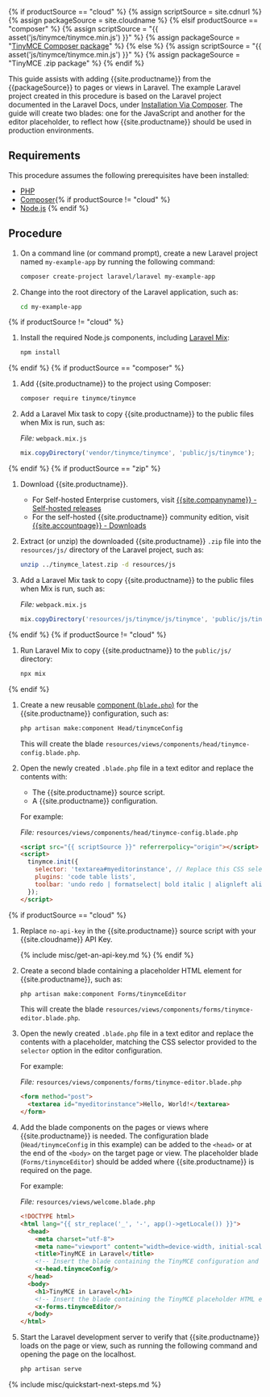 {% if productSource == "cloud" %}
  {% assign scriptSource = site.cdnurl %}
  {% assign packageSource = site.cloudname %}
{% elsif productSource == "composer" %}
  {% assign scriptSource = "{{ asset('js/tinymce/tinymce.min.js') }}" %}
  {% assign packageSource = "[TinyMCE Composer package](https://packagist.org/packages/tinymce/tinymce)" %}
{% else %}
  {% assign scriptSource = "{{ asset('js/tinymce/tinymce.min.js') }}" %}
  {% assign packageSource = "TinyMCE .zip package" %}
{% endif %}

This guide assists with adding {{site.productname}} from the {{packageSource}} to pages or views in Laravel. The example Laravel project created in this procedure is based on the Laravel project documented in the Laravel Docs, under [Installation Via Composer](https://laravel.com/docs/8.x/installation#installation-via-composer). The guide will create two blades: one for the JavaScript and another for the editor placeholder, to reflect how {{site.productname}} should be used in production environments.

## Requirements

This procedure assumes the following prerequisites have been installed:

* [PHP](https://www.php.net/)
* [Composer](https://getcomposer.org/){% if productSource != "cloud" %}
* [Node.js](https://nodejs.org/)
{% endif %}

## Procedure

1. On a command line (or command prompt), create a new Laravel project named `my-example-app` by running the following command:

    ```sh
    composer create-project laravel/laravel my-example-app
    ```

1. Change into the root directory of the Laravel application, such as:

    ```sh
    cd my-example-app
    ```

{% if productSource != "cloud" %}
1. Install the required Node.js components, including [Laravel Mix](https://laravel.com/docs/8.x/mix):

    ```sh
    npm install
    ```

{% endif %}
{% if productSource == "composer" %}
1. Add {{site.productname}} to the project using Composer:

    ```sh
    composer require tinymce/tinymce
    ```

1. Add a Laravel Mix task to copy {{site.productname}} to the public files when Mix is run, such as:

    _File:_ `webpack.mix.js`
    ```js
    mix.copyDirectory('vendor/tinymce/tinymce', 'public/js/tinymce');
    ```

{% endif %}
{% if productSource == "zip" %}
1. Download {{site.productname}}.

    * For Self-hosted Enterprise customers, visit [{{site.companyname}} - Self-hosted releases]({{site.download-community}})
    * For the self-hosted {{site.productname}} community edition, visit [{{site.accountpage}} - Downloads]({{site.download-enterprise}})

1. Extract (or unzip) the downloaded {{site.productname}} `.zip` file into the `resources/js/` directory of the Laravel project, such as:

    ```sh
    unzip ../tinymce_latest.zip -d resources/js
    ```

1. Add a Laravel Mix task to copy {{site.productname}} to the public files when Mix is run, such as:

    _File:_ `webpack.mix.js`
    ```js
    mix.copyDirectory('resources/js/tinymce/js/tinymce', 'public/js/tinymce');
    ```

{% endif %}
{% if productSource != "cloud" %}
1. Run Laravel Mix to copy {{site.productname}} to the `public/js/` directory:

    ```sh
    npx mix
    ```

{% endif %}
1. Create a new reusable [component (`blade.php`)](https://laravel.com/docs/8.x/blade#components) for the {{site.productname}} configuration, such as:

    ```sh
    php artisan make:component Head/tinymceConfig
    ```

    This will create the blade `resources/views/components/head/tinymce-config.blade.php`.

1. Open the newly created `.blade.php` file in a text editor and replace the contents with:

    * The {{site.productname}} source script.
    * A {{site.productname}} configuration.

    For example:

    _File:_ `resources/views/components/head/tinymce-config.blade.php`

    ```html
    <script src="{{ scriptSource }}" referrerpolicy="origin"></script>
    <script>
      tinymce.init({
        selector: 'textarea#myeditorinstance', // Replace this CSS selector to match the placeholder element for TinyMCE
        plugins: 'code table lists',
        toolbar: 'undo redo | formatselect| bold italic | alignleft aligncenter alignright | indent outdent | bullist numlist | code | table'
      });
    </script>
    ```

{% if productSource == "cloud" %}
1. Replace `no-api-key` in the {{site.productname}} source script with your {{site.cloudname}} API Key.

    {% include misc/get-an-api-key.md %}
{% endif %}

1. Create a second blade containing a placeholder HTML element for {{site.productname}}, such as:

    ```sh
    php artisan make:component Forms/tinymceEditor
    ```

    This will create the blade `resources/views/components/forms/tinymce-editor.blade.php`.

1. Open the newly created `.blade.php` file in a text editor and replace the contents with a placeholder, matching the CSS selector provided to the `selector` option in the editor configuration.

    For example:

    _File:_ `resources/views/components/forms/tinymce-editor.blade.php`

    ```html
    <form method="post">
      <textarea id="myeditorinstance">Hello, World!</textarea>
    </form>
    ```

1. Add the blade components on the pages or views where {{site.productname}} is needed. The configuration blade (`Head/tinymceConfig` in this example) can be added to the `<head>` or at the end of the `<body>` on the target page or view. The placeholder blade (`Forms/tinymceEditor`) should be added where {{site.productname}} is required on the page.

    For example:

    _File:_ `resources/views/welcome.blade.php`

    ```html
    <!DOCTYPE html>
    <html lang="{{ str_replace('_', '-', app()->getLocale()) }}">
      <head>
        <meta charset="utf-8">
        <meta name="viewport" content="width=device-width, initial-scale=1">
        <title>TinyMCE in Laravel</title>
        <!-- Insert the blade containing the TinyMCE configuration and source script -->
        <x-head.tinymceConfig/>
      </head>
      <body>
        <h1>TinyMCE in Laravel</h1>
        <!-- Insert the blade containing the TinyMCE placeholder HTML element -->
        <x-forms.tinymceEditor/>
      </body>
    </html>
    ```

1. Start the Laravel development server to verify that {{site.productname}} loads on the page or view, such as running the following command and opening the page on the localhost.

    ```sh
    php artisan serve
    ```

{% include misc/quickstart-next-steps.md %}
